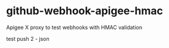 # github-webhook-apigee-hmac
Apigee X proxy to test webhooks with HMAC validation

test push 2 - json